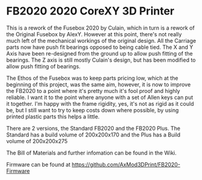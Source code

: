 # FB2020 2020 CoreXY 3D Printer

This is a rework of the Fusebox 2020 by Culain, which in turn is a rework of the Original Fusebox by AlexY. However at this point, there's not really much left of the mechanical workings of the original design. All the Carriage parts now have push fit bearings opposed to being cable tied. The X and Y Axis have been re-designed from the ground up to allow push fitting of the bearings. The Z axis is still mostly Culain's design, but has been modified to allow push fitting of bearings. 

The Ethos of the Fusebox was to keep parts pricing low, which at the beginning of this project, was the same aim, however, it is now to improve the FB2020 to a point where it's pretty much it's fool proof and highly reliable. I want it to the point where anyone with a set of Allen keys can put it together. I'm happy with the frame rigidity, yes, it's not as rigid as it could be, but I still want to try to keep costs down where possible, by using printed plastic parts this helps a little.

There are 2 versions, the Standard FB2020 and the FB2020 Plus. The Standard has a build volume of 200x200x170 and the Plus has a Build volume of 200x200x275

The Bill of Materials and further infomation can be found in the Wiki.

Firmware can be found at https://github.com/AxMod3DPrint/FB2020-Firmware
